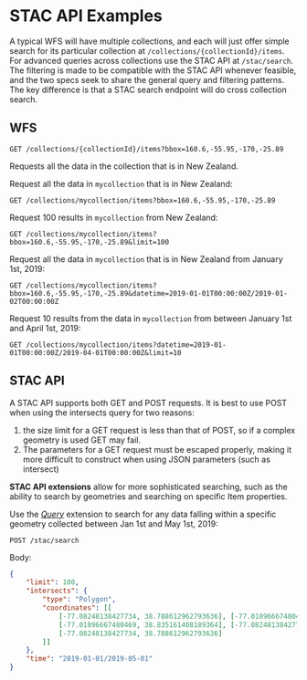 # STAC API Examples

A typical WFS will have multiple collections, and each will just offer simple search for its particular collection at `/collections/{collectionId}/items`.
For advanced queries across collections use the STAC API at `/stac/search`. 
The filtering is made to be compatible with the STAC API whenever feasible, and the two specs seek to share the general query and filtering patterns.
The key difference is that a STAC search endpoint will do cross collection search.

## WFS

```
GET /collections/{collectionId}/items?bbox=160.6,-55.95,-170,-25.89
```

Requests all the data in the collection that is in New Zealand.

Request all the data in `mycollection` that is in New Zealand:

```
GET /collections/mycollection/items?bbox=160.6,-55.95,-170,-25.89
```

Request 100 results in `mycollection` from New Zealand:

```
GET /collections/mycollection/items?bbox=160.6,-55.95,-170,-25.89&limit=100
```

Request all the data in `mycollection` that is in New Zealand from January 1st, 2019:

```
GET /collections/mycollection/items?bbox=160.6,-55.95,-170,-25.89&datetime=2019-01-01T00:00:00Z/2019-01-02T00:00:00Z
```

Request 10 results from the data in `mycollection` from between January 1st and April 1st, 2019:

```
GET /collections/mycollection/items?datetime=2019-01-01T00:00:00Z/2019-04-01T00:00:00Z&limit=10
```

## STAC API

A STAC API supports both GET and POST requests. It is best to use POST when using the intersects query for two reasons:

1. the size limit for a GET request is less than that of POST, so if a complex geometry is used GET may fail.
2. The parameters for a GET request must be escaped properly, making it more difficult to construct when using JSON parameters (such as intersect)

**STAC API extensions** allow for more sophisticated searching, such as the ability to search by geometries and searching on specific Item properties.

Use the *[Query](extensions/query/README.md)* extension to search for any data falling within a specific geometry collected between Jan 1st and May 1st, 2019:

```
POST /stac/search
```

Body:
```json
{
    "limit": 100,
    "intersects": {
        "type": "Polygon",
        "coordinates": [[
            [-77.08248138427734, 38.788612962793636], [-77.01896667480469, 38.788612962793636],
            [-77.01896667480469, 38.835161408189364], [-77.08248138427734, 38.835161408189364],
            [-77.08248138427734, 38.788612962793636]
        ]]
    },
    "time": "2019-01-01/2019-05-01"
}
```
